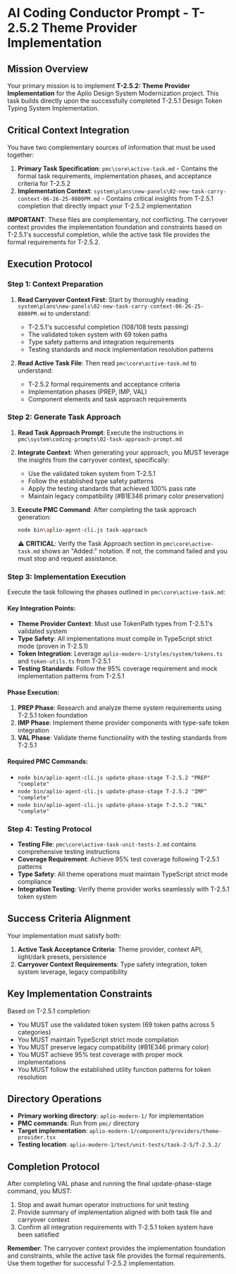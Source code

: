 # AI Coding Conductor Prompt - T-2.5.2 Theme Provider Implementation

## Mission Overview
Your primary mission is to implement **T-2.5.2: Theme Provider Implementation** for the Aplio Design System Modernization project. This task builds directly upon the successfully completed T-2.5.1 Design Token Typing System Implementation.

## Critical Context Integration
You have two complementary sources of information that must be used together:

1. **Primary Task Specification**: `pmc\core\active-task.md` - Contains the formal task requirements, implementation phases, and acceptance criteria for T-2.5.2
2. **Implementation Context**: `system\plans\new-panels\02-new-task-carry-context-06-26-25-0800PM.md` - Contains critical insights from T-2.5.1 completion that directly impact your T-2.5.2 implementation

**IMPORTANT**: These files are complementary, not conflicting. The carryover context provides the implementation foundation and constraints based on T-2.5.1's successful completion, while the active task file provides the formal requirements for T-2.5.2.

## Execution Protocol

### Step 1: Context Preparation
1. **Read Carryover Context First**: Start by thoroughly reading `system\plans\new-panels\02-new-task-carry-context-06-26-25-0800PM.md` to understand:
   - T-2.5.1's successful completion (108/108 tests passing)
   - The validated token system with 69 token paths
   - Type safety patterns and integration requirements
   - Testing standards and mock implementation resolution patterns

2. **Read Active Task File**: Then read `pmc\core\active-task.md` to understand:
   - T-2.5.2 formal requirements and acceptance criteria
   - Implementation phases (PREP, IMP, VAL)
   - Component elements and task approach requirements

### Step 2: Generate Task Approach
1. **Read Task Approach Prompt**: Execute the instructions in `pmc\system\coding-prompts\02-task-approach-prompt.md`
2. **Integrate Context**: When generating your approach, you MUST leverage the insights from the carryover context, specifically:
   - Use the validated token system from T-2.5.1
   - Follow the established type safety patterns
   - Apply the testing standards that achieved 100% pass rate
   - Maintain legacy compatibility (#B1E346 primary color preservation)

3. **Execute PMC Command**: After completing the task approach generation:
   ```bash
   node bin\aplio-agent-cli.js task-approach
   ```
   ⚠️ **CRITICAL**: Verify the Task Approach section in `pmc\core\active-task.md` shows an "Added:" notation. If not, the command failed and you must stop and request assistance.

### Step 3: Implementation Execution
Execute the task following the phases outlined in `pmc\core\active-task.md`:

#### Key Integration Points:
- **Theme Provider Context**: Must use TokenPath types from T-2.5.1's validated system
- **Type Safety**: All implementations must compile in TypeScript strict mode (proven in T-2.5.1)
- **Token Integration**: Leverage `aplio-modern-1/styles/system/tokens.ts` and `token-utils.ts` from T-2.5.1  
- **Testing Standards**: Follow the 95% coverage requirement and mock implementation patterns from T-2.5.1

#### Phase Execution:
1. **PREP Phase**: Research and analyze theme system requirements using T-2.5.1 token foundation
2. **IMP Phase**: Implement theme provider components with type-safe token integration
3. **VAL Phase**: Validate theme functionality with the testing standards from T-2.5.1

#### Required PMC Commands:
- `node bin/aplio-agent-cli.js update-phase-stage T-2.5.2 "PREP" "complete"`
- `node bin/aplio-agent-cli.js update-phase-stage T-2.5.2 "IMP" "complete"`
- `node bin/aplio-agent-cli.js update-phase-stage T-2.5.2 "VAL" "complete"`

### Step 4: Testing Protocol
- **Testing File**: `pmc\core\active-task-unit-tests-2.md` contains comprehensive testing instructions
- **Coverage Requirement**: Achieve 95% test coverage following T-2.5.1 patterns
- **Type Safety**: All theme operations must maintain TypeScript strict mode compliance
- **Integration Testing**: Verify theme provider works seamlessly with T-2.5.1 token system

## Success Criteria Alignment
Your implementation must satisfy both:
1. **Active Task Acceptance Criteria**: Theme provider, context API, light/dark presets, persistence
2. **Carryover Context Requirements**: Type safety integration, token system leverage, legacy compatibility

## Key Implementation Constraints
Based on T-2.5.1 completion:
- You MUST use the validated token system (69 token paths across 5 categories)
- You MUST maintain TypeScript strict mode compilation
- You MUST preserve legacy compatibility (#B1E346 primary color)
- You MUST achieve 95% test coverage with proper mock implementations
- You MUST follow the established utility function patterns for token resolution

## Directory Operations
- **Primary working directory**: `aplio-modern-1/` for implementation
- **PMC commands**: Run from `pmc/` directory
- **Target implementation**: `aplio-modern-1/components/providers/theme-provider.tsx`
- **Testing location**: `aplio-modern-1/test/unit-tests/task-2-5/T-2.5.2/`

## Completion Protocol
After completing VAL phase and running the final update-phase-stage command, you MUST:
1. Stop and await human operator instructions for unit testing
2. Provide summary of implementation aligned with both task file and carryover context
3. Confirm all integration requirements with T-2.5.1 token system have been satisfied

**Remember**: The carryover context provides the implementation foundation and constraints, while the active task file provides the formal requirements. Use them together for successful T-2.5.2 implementation.
